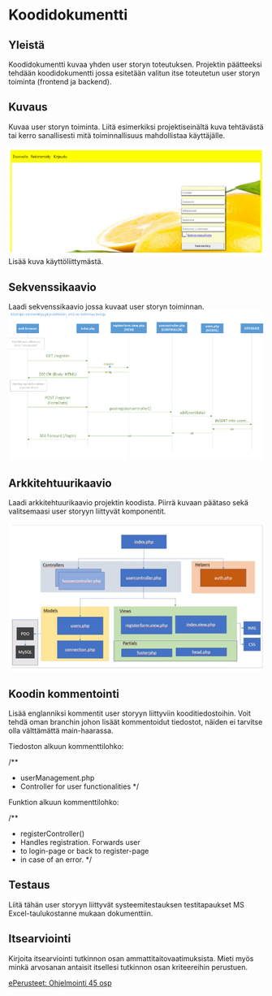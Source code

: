 # Koodidokumentti

## Yleistä
Koodidokumentti kuvaa yhden user storyn toteutuksen. Projektin päätteeksi tehdään koodidokumentti jossa esitetään valitun itse toteutetun user storyn toiminta (frontend ja backend).

## Kuvaus
Kuvaa user storyn toiminta. Liitä esimerkiksi projektiseinältä kuva tehtävästä tai kerro sanallisesti mitä toiminnallisuus mahdollistaa käyttäjälle.

![Kuva käyttöliittymästä](./kuvat/ui_example.png)
Lisää kuva käyttöliittymästä.

## Sekvenssikaavio
Laadi sekvenssikaavio jossa kuvaat user storyn toiminnan.
![Sekvenssikaavio](./kuvat/sekvenssi_example.png)

## Arkkitehtuurikaavio
Laadi arkkitehtuurikaavio projektin koodista. Piirrä kuvaan päätaso sekä valitsemaasi user storyyn liittyvät komponentit.

![Arkkitehtuurikaavio](./kuvat/arkkitehtuuri_example.png)

## Koodin kommentointi
Lisää englanniksi kommentit user storyyn liittyviin kooditiedostoihin. Voit tehdä oman branchin johon lisäät kommentoidut tiedostot, näiden ei tarvitse olla välttämättä main-haarassa.

Tiedoston alkuun kommenttilohko:

/**
* userManagement.php
* Controller for user functionalities
*/

Funktion alkuun kommenttilohko:

/**
* registerController()
* Handles registration. Forwards user
* to login-page or back to register-page
* in case of an error.
*/

## Testaus
Liitä tähän user storyyn liittyvät systeemitestauksen testitapaukset MS Excel-taulukostanne mukaan dokumenttiin.

## Itsearviointi
Kirjoita itsearviointi tutkinnon osan ammattitaitovaatimuksista. Mieti myös minkä arvosanan antaisit itsellesi tutkinnon osan kriteereihin perustuen.

[ePerusteet: Ohjelmointi 45 osp](https://eperusteet.opintopolku.fi/#/fi/ammatillinen/6779583/tutkinnonosat/6810819)
